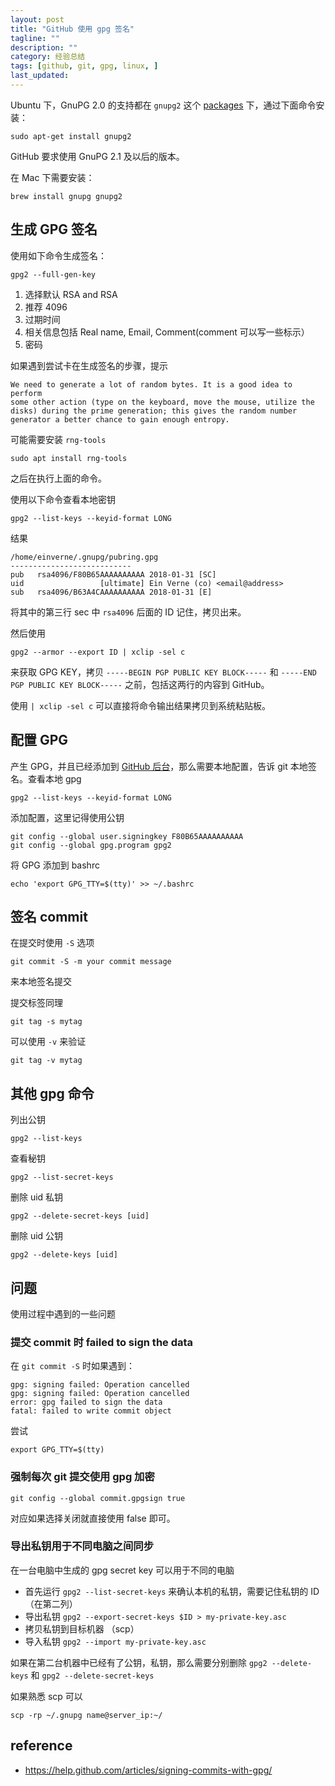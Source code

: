 ```yaml
---
layout: post
title: "GitHub 使用 gpg 签名"
tagline: ""
description: ""
category: 经验总结
tags: [github, git, gpg, linux, ]
last_updated:
---
```


Ubuntu 下，GnuPG 2.0 的支持都在 `gnupg2` 这个 [packages](http://packages.ubuntu.com/search?keywords=gnupg2) 下，通过下面命令安装：

    sudo apt-get install gnupg2

GitHub 要求使用 GnuPG 2.1 及以后的版本。

在 Mac 下需要安装：

	brew install gnupg gnupg2

## 生成 GPG 签名
使用如下命令生成签名：

    gpg2 --full-gen-key

1. 选择默认 RSA and RSA
2. 推荐 4096
3. 过期时间
4. 相关信息包括 Real name, Email, Comment(comment 可以写一些标示）
5. 密码

如果遇到尝试卡在生成签名的步骤，提示

    We need to generate a lot of random bytes. It is a good idea to perform
    some other action (type on the keyboard, move the mouse, utilize the
    disks) during the prime generation; this gives the random number
    generator a better chance to gain enough entropy.

可能需要安装 `rng-tools`

    sudo apt install rng-tools

之后在执行上面的命令。

使用以下命令查看本地密钥

    gpg2 --list-keys --keyid-format LONG

结果

    /home/einverne/.gnupg/pubring.gpg
    ---------------------------
    pub   rsa4096/F80B65AAAAAAAAAA 2018-01-31 [SC]
    uid                 [ultimate] Ein Verne (co) <email@address>
    sub   rsa4096/B63A4CAAAAAAAAAA 2018-01-31 [E]

将其中的第三行 sec 中 `rsa4096` 后面的 ID 记住，拷贝出来。

然后使用

    gpg2 --armor --export ID | xclip -sel c

来获取 GPG KEY，拷贝 `-----BEGIN PGP PUBLIC KEY BLOCK-----` 和 `-----END PGP PUBLIC KEY BLOCK-----` 之前，包括这两行的内容到 GitHub。

使用 `| xclip -sel c` 可以直接将命令输出结果拷贝到系统粘贴板。

## 配置 GPG
产生 GPG，并且已经添加到 [GitHub 后台](https://github.com/settings/gpg/new)，那么需要本地配置，告诉 git 本地签名。查看本地 gpg

    gpg2 --list-keys --keyid-format LONG

添加配置，这里记得使用公钥

    git config --global user.signingkey F80B65AAAAAAAAAA
    git config --global gpg.program gpg2

将 GPG 添加到 bashrc

    echo 'export GPG_TTY=$(tty)' >> ~/.bashrc

## 签名 commit

在提交时使用 `-S` 选项

    git commit -S -m your commit message

来本地签名提交

提交标签同理

    git tag -s mytag

可以使用 `-v` 来验证

    git tag -v mytag

## 其他 gpg 命令
列出公钥

    gpg2 --list-keys

查看秘钥

    gpg2 --list-secret-keys

删除 uid 私钥

    gpg2 --delete-secret-keys [uid]

删除 uid 公钥

    gpg2 --delete-keys [uid]

## 问题
使用过程中遇到的一些问题

### 提交 commit 时 failed to sign the data
在 `git commit -S` 时如果遇到：

    gpg: signing failed: Operation cancelled
    gpg: signing failed: Operation cancelled
    error: gpg failed to sign the data
    fatal: failed to write commit object

尝试

    export GPG_TTY=$(tty)

### 强制每次 git 提交使用 gpg 加密

    git config --global commit.gpgsign true

对应如果选择关闭就直接使用 false 即可。

### 导出私钥用于不同电脑之间同步
在一台电脑中生成的 gpg secret key 可以用于不同的电脑

- 首先运行 `gpg2 --list-secret-keys` 来确认本机的私钥，需要记住私钥的 ID （在第二列）
- 导出私钥 `gpg2 --export-secret-keys $ID > my-private-key.asc`
- 拷贝私钥到目标机器 （scp）
- 导入私钥 `gpg2 --import my-private-key.asc`

如果在第二台机器中已经有了公钥，私钥，那么需要分别删除 `gpg2 --delete-keys` 和 `gpg2 --delete-secret-keys`

如果熟悉 scp 可以

    scp -rp ~/.gnupg name@server_ip:~/

## reference

- <https://help.github.com/articles/signing-commits-with-gpg/>
